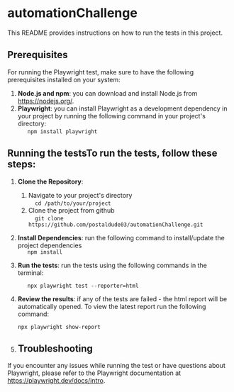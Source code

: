 # automationChallenge
This README provides instructions on how to run the tests in this project.
## Prerequisites
For running the Playwright test, make sure to have the following prerequisites installed on your system:
1. **Node.js and npm**: you can download and install Node.js from https://nodejs.org/.
2. **Playwright**: you can install Playwright as a development dependency in your project by running the following command in your project's directory:       
   ```    npm install playwright    ```
## Running the testsTo run the tests, follow these steps:
1. **Clone the Repository**:
    1. Navigate to your project's directory   
       ```   cd /path/to/your/project   ```
    2. Clone the project from github   
       ```   git clone https://github.com/postaldude03/automationChallenge.git   ```
2. **Install Dependencies**:
   run the following command to install/update the project dependencies    
   ```    npm install     ```
3. **Run the tests**: run the tests using the following commands in the terminal:
 
   ```    npx playwright test --reporter=html   ```
4. **Review the results**: if any of the tests are failed - the html report will be automatically opened. To view the latest report run the following command:
   
    ```npx playwright show-report```
5. ## Troubleshooting
If you encounter any issues while running the test or have questions about Playwright, please refer to the Playwright documentation at https://playwright.dev/docs/intro.